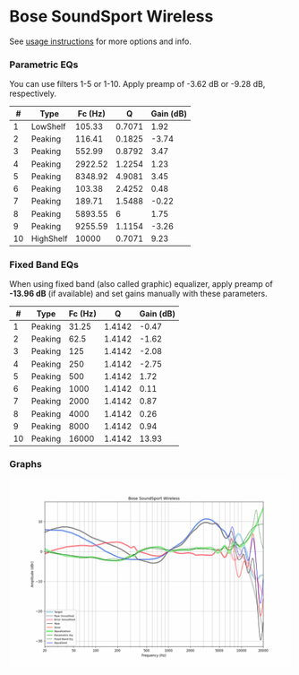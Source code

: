 # Bose SoundSport Wireless
See [usage instructions](https://github.com/jaakkopasanen/AutoEq#usage) for more options and info.

### Parametric EQs
You can use filters 1-5 or 1-10. Apply preamp of -3.62 dB or -9.28 dB, respectively.

|   # | Type      |   Fc (Hz) |      Q |   Gain (dB) |
|-----|-----------|-----------|--------|-------------|
|   1 | LowShelf  |    105.33 | 0.7071 |        1.92 |
|   2 | Peaking   |    116.41 | 0.1825 |       -3.74 |
|   3 | Peaking   |    552.99 | 0.8792 |        3.47 |
|   4 | Peaking   |   2922.52 | 1.2254 |        1.23 |
|   5 | Peaking   |   8348.92 | 4.9081 |        3.45 |
|   6 | Peaking   |    103.38 | 2.4252 |        0.48 |
|   7 | Peaking   |    189.71 | 1.5488 |       -0.22 |
|   8 | Peaking   |   5893.55 | 6      |        1.75 |
|   9 | Peaking   |   9255.59 | 1.1154 |       -3.26 |
|  10 | HighShelf |  10000    | 0.7071 |        9.23 |

### Fixed Band EQs
When using fixed band (also called graphic) equalizer, apply preamp of **-13.96 dB** (if available) and set gains manually with these parameters.

|   # | Type    |   Fc (Hz) |      Q |   Gain (dB) |
|-----|---------|-----------|--------|-------------|
|   1 | Peaking |     31.25 | 1.4142 |       -0.47 |
|   2 | Peaking |     62.5  | 1.4142 |       -1.62 |
|   3 | Peaking |    125    | 1.4142 |       -2.08 |
|   4 | Peaking |    250    | 1.4142 |       -2.75 |
|   5 | Peaking |    500    | 1.4142 |        1.72 |
|   6 | Peaking |   1000    | 1.4142 |        0.11 |
|   7 | Peaking |   2000    | 1.4142 |        0.87 |
|   8 | Peaking |   4000    | 1.4142 |        0.26 |
|   9 | Peaking |   8000    | 1.4142 |        0.94 |
|  10 | Peaking |  16000    | 1.4142 |       13.93 |

### Graphs
![](./Bose%20SoundSport%20Wireless.png)
